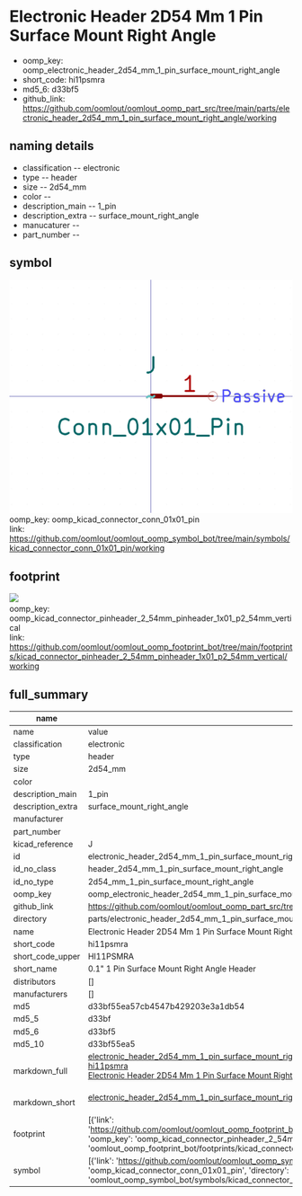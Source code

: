 # Electronic Header 2D54 Mm 1 Pin Surface Mount Right Angle

  
* oomp_key: oomp_electronic_header_2d54_mm_1_pin_surface_mount_right_angle 
* short_code: hi11psmra
* md5_6: d33bf5  
* github_link: https://github.com/oomlout/oomlout_oomp_part_src/tree/main/parts/electronic_header_2d54_mm_1_pin_surface_mount_right_angle/working  
## naming details
* classification -- electronic
* type -- header
* size -- 2d54_mm
* color -- 
* description_main -- 1_pin
* description_extra -- surface_mount_right_angle
* manucaturer -- 
* part_number -- 



## symbol

![](symbol/0/working/working_600.png)  
oomp_key: oomp_kicad_connector_conn_01x01_pin  
link: https://github.com/oomlout/oomlout_oomp_symbol_bot/tree/main/symbols/kicad_connector_conn_01x01_pin/working  

## footprint

![](footprint/0/working/working_600.png)  
oomp_key: oomp_kicad_connector_pinheader_2_54mm_pinheader_1x01_p2_54mm_vertical  
link: https://github.com/oomlout/oomlout_oomp_footprint_bot/tree/main/footprints/kicad_connector_pinheader_2_54mm_pinheader_1x01_p2_54mm_vertical/working  

## full_summary
| name | value | 
| --- | --- | 
| name | value | 
| classification | electronic | 
| type | header | 
| size | 2d54_mm | 
| color |  | 
| description_main | 1_pin | 
| description_extra | surface_mount_right_angle | 
| manufacturer |  | 
| part_number |  | 
| kicad_reference | J | 
| id | electronic_header_2d54_mm_1_pin_surface_mount_right_angle | 
| id_no_class | header_2d54_mm_1_pin_surface_mount_right_angle | 
| id_no_type | 2d54_mm_1_pin_surface_mount_right_angle | 
| oomp_key | oomp_electronic_header_2d54_mm_1_pin_surface_mount_right_angle | 
| github_link | https://github.com/oomlout/oomlout_oomp_part_src/tree/main/parts/electronic_header_2d54_mm_1_pin_surface_mount_right_angle/working | 
| directory | parts/electronic_header_2d54_mm_1_pin_surface_mount_right_angle | 
| name | Electronic Header 2D54 Mm 1 Pin Surface Mount Right Angle | 
| short_code | hi11psmra | 
| short_code_upper | HI11PSMRA | 
| short_name | 0.1" 1 Pin Surface Mount Right Angle Header | 
| distributors | [] | 
| manufacturers | [] | 
| md5 | d33bf55ea57cb4547b429203e3a1db54 | 
| md5_5 | d33bf | 
| md5_6 | d33bf5 | 
| md5_10 | d33bf55ea5 | 
| markdown_full | [electronic_header_2d54_mm_1_pin_surface_mount_right_angle](https://github.com/oomlout/oomlout_oomp_part_src/tree/main/parts/electronic_header_2d54_mm_1_pin_surface_mount_right_angle/working)<br>[hi11psmra](https://github.com/oomlout/oomlout_oomp_part_src/tree/main/parts/electronic_header_2d54_mm_1_pin_surface_mount_right_angle/working)<br>[Electronic Header 2D54 Mm 1 Pin Surface Mount Right Angle](https://github.com/oomlout/oomlout_oomp_part_src/tree/main/parts/electronic_header_2d54_mm_1_pin_surface_mount_right_angle/working)<br><br> | 
| markdown_short | [electronic_header_2d54_mm_1_pin_surface_mount_right_angle](https://github.com/oomlout/oomlout_oomp_part_src/tree/main/parts/electronic_header_2d54_mm_1_pin_surface_mount_right_angle/working)<br><br> | 
| footprint | [{'link': 'https://github.com/oomlout/oomlout_oomp_footprint_bot/tree/main/foootprntss/kicad_connector_pinheader_2_54mm_pinheader_1x01_p2_54mm_vertical', 'oomp_key': 'oomp_kicad_connector_pinheader_2_54mm_pinheader_1x01_p2_54mm_vertical', 'directory': 'oomlout_oomp_footprint_bot/footprints/kicad_connector_pinheader_2_54mm_pinheader_1x01_p2_54mm_vertical//working/working.kicad_mod'}] | 
| symbol | [{'link': 'https://github.com/oomlout/oomlout_oomp_symbol_bot/tree/main/symbols/kicad_connector_conn_01x01_pin', 'oomp_key': 'oomp_kicad_connector_conn_01x01_pin', 'directory': 'oomlout_oomp_symbol_bot/symbols/kicad_connector_conn_01x01_pin//working/working.kicad_sym'}] | 
